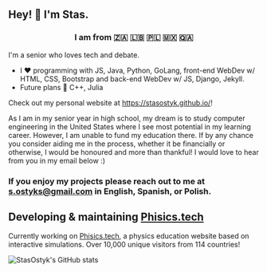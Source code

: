 ## Hey! 👾 I'm Stas.

### <p align="center"> I am from 🇿🇦 🇱🇧 🇵🇱 🇲🇽 🇶🇦</p>

I'm a senior who loves tech and debate. 

* I ❤️ programming with JS, Java, Python, GoLang, front-end WebDev w/ HTML, CSS, Bootstrap and back-end WebDev w/ JS, Django, Jekyll.
* Future plans 🚀 C++, Julia

Check out my personal website at https://stasostyk.github.io/!

As I am in my senior year in high school, my dream is to study computer engineering in the United States where I see most potential in my learning career. However, I am unable to fund my education there. If by any chance you consider aiding me in the process, whether it be financially or otherwise, I would be honoured and more than thankful! I would love to hear from you in my email below :)

### If you enjoy my projects please reach out to me at <a href="mailto:s.ostyks@gmail.com">s.ostyks@gmail.com</a> in English, Spanish, or Polish.

## Developing & maintaining [Phisics.tech](https://phisics.tech) 
Currently working on [Phisics.tech](https://phisics.tech), a physics education website based on interactive simulations. Over 10,000 unique visitors from 114 countries! 


![StasOstyk's GitHub stats](https://github-readme-stats.vercel.app/api?username=stasostyk&theme=react&show_icons=true)
